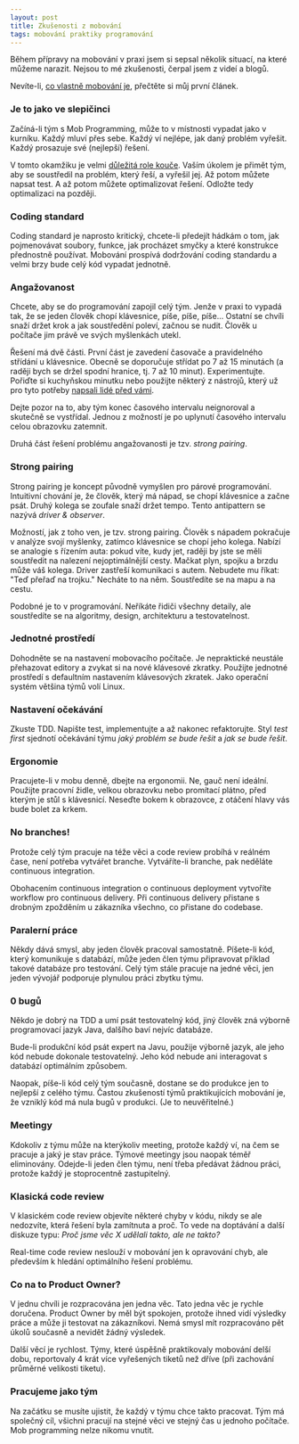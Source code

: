 ```yaml
---
layout: post
title: Zkušenosti z mobování
tags: mobování praktiky programování
---
```


Během přípravy na mobování v praxi jsem si sepsal několik situací, na které
můžeme narazit. Nejsou to mé zkušenosti, čerpal jsem z videí a blogů.

<!--more-->

Nevíte-li, [co vlastně mobování je](/mob-programming-dejte-mu-sanci/), přečtěte si můj první článek.

### Je to jako ve slepičinci

Začíná-li tým s Mob Programming, může to v místnosti vypadat jako v kurníku.
Každý mluví přes sebe. Každý ví nejlépe, jak daný problém vyřešit. Každý prosazuje své (nejlepší) řešení.

V tomto okamžiku je velmi [důležitá role kouče](/co-dela-technicky-kouc/). Vaším úkolem je přimět tým, aby se soustředil na problém,
který řeší, a vyřešil jej. Až potom můžete napsat test. A až potom můžete optimalizovat řešení.
Odložte tedy optimalizaci na později.

### Coding standard

Coding standard je naprosto kritický, chcete-li předejít hádkám o tom, jak pojmenovávat soubory,
funkce, jak procházet smyčky a které konstrukce přednostně používat.
Mobování prospívá dodržování coding standardu a velmi brzy bude celý kód vypadat jednotně.

### Angažovanost

Chcete, aby se do programování zapojil celý tým. Jenže v praxi to vypadá tak, že se jeden člověk chopí
klávesnice, píše, píše, píše... Ostatní se chvíli snaží držet krok a jak soustředění poleví, začnou se nudit.
Člověk u počítače jim právě ve svých myšlenkách utekl.

Řešení má dvě části. První část je zavedení časovače a pravidelného střídání u klávesnice.
Obecně se doporučuje střídat po 7 až 15 minutách (a raději bych se držel spodní hranice, tj. 7 až 10 minut).
Experimentujte. Pořiďte si kuchyňskou minutku nebo použijte některý z nástrojů, který už pro tyto potřeby
[napsali lidé před vámi](https://github.com/search?q=mob+timer).

Dejte pozor na to, aby tým konec časového intervalu neignoroval a skutečně se vystřídal.
Jednou z možností je po uplynutí časového intervalu celou obrazovku zatemnit.

Druhá část řešení problému angažovanosti je tzv. *strong pairing*.

### Strong pairing

Strong pairing je koncept původně vymyšlen pro párové programování. Intuitivní chování je, že člověk, který má nápad,
se chopí klávesnice a začne psát. Druhý kolega se zoufale snaží držet tempo.
Tento antipattern se nazývá *driver & observer*.

Možností, jak z toho ven, je tzv. strong pairing. Člověk s nápadem pokračuje v analýze svojí myšlenky, zatímco
klávesnice se chopí jeho kolega. Nabízí se analogie s řízením auta: pokud víte, kudy jet, raději by
jste se měli soustředit na nalezení nejoptimálnější cesty. Mačkat plyn, spojku a brzdu může váš kolega.
Driver zastřeší komunikaci s autem. Nebudete mu říkat: "Teď přeřaď na trojku." Necháte to na něm.
Soustředíte se na mapu a na cestu.

Podobné je to v programování. Neříkáte řidiči všechny detaily, ale soustředíte se na algoritmy,
design, architekturu a testovatelnost.

### Jednotné prostředí

Dohodněte se na nastavení mobovacího počítače. Je nepraktické neustále přehazovat
editory a zvykat si na nové klávesové zkratky. Použijte jednotné prostředí s defaultním
nastavením klávesových zkratek. Jako operační systém většina týmů volí Linux.

### Nastavení očekávání

Zkuste TDD. Napište test, implementujte a až nakonec refaktorujte. Styl *test first*
sjednotí očekávání týmu *jaký problém se bude řešit* a *jak se bude řešit*.

### Ergonomie

Pracujete-li v mobu denně, dbejte na ergonomii. Ne, gauč není ideální. Použijte pracovní židle,
velkou obrazovku nebo promítací plátno, před kterým je stůl s klávesnicí. Neseďte bokem k obrazovce,
z otáčení hlavy vás bude bolet za krkem.

### No branches!

Protože celý tým pracuje na téže věci a code review probíhá v reálném čase, není potřeba vytvářet branche.
Vytváříte-li branche, pak neděláte continuous integration.

Obohacením continuous integration o continuous deployment vytvoříte workflow pro continuous delivery.
Při continuous delivery přistane s drobným zpožděním u zákazníka všechno, co přistane do codebase.

### Paralerní práce

Někdy dává smysl, aby jeden člověk pracoval samostatně. Píšete-li kód, který komunikuje s databází,
může jeden člen týmu připravovat příklad takové databáze pro testování. Celý tým stále pracuje na jedné věci,
jen jeden vývojář podporuje plynulou práci zbytku týmu.

### 0 bugů

Někdo je dobrý na TDD a umí psát testovatelný kód, jiný člověk zná výborně programovací jazyk Java, dalšího
baví nejvíc databáze.

Bude-li produkční kód psát expert na Javu, použije výborně jazyk, ale jeho kód nebude dokonale testovatelný.
Jeho kód nebude ani interagovat s databází optimálním způsobem.

Naopak, píše-li kód celý tým současně, dostane se do produkce jen to nejlepší z celého týmu.
Častou zkušeností týmů praktikujících mobování je, že vzniklý kód má nula bugů v produkci.
(Je to neuvěřitelné.)

### Meetingy

Kdokoliv z týmu může na kterýkoliv meeting, protože každý ví, na čem se pracuje a jaký je stav práce.
Týmové meetingy jsou naopak téměř eliminovány. Odejde-li jeden člen týmu, není třeba předávat žádnou práci,
protože každý je stoprocentně zastupitelný.

### Klasická code review

V klasickém code review objevíte některé chyby v kódu, nikdy se ale nedozvíte, která řešení byla
zamítnuta a proč. To vede na doptávání a další diskuze typu: *Proč jsme věc X udělali takto, ale ne takto?*

Real-time code review neslouží v mobování jen k opravování chyb, ale především k hledání optimálního řešení problému.

### Co na to Product Owner?

V jednu chvíli je rozpracována jen jedna věc. Tato jedna věc je rychle doručena.
Product Owner by měl být spokojen, protože ihned vidí výsledky práce a může ji testovat na zákazníkovi.
Nemá smysl mít rozpracováno pět úkolů současně a nevidět žádný výsledek.

Další věcí je rychlost. Týmy, které úspěšně praktikovaly mobování delší dobu, reportovaly 4 krát více
vyřešených tiketů než dříve (při zachování průměrné velikosti tiketu).

### Pracujeme jako tým

Na začátku se musíte ujistit, že každý v týmu chce takto pracovat. Tým má společný cíl, všichni pracují na stejné
věci ve stejný čas u jednoho počítače. Mob programming nelze nikomu vnutit.
